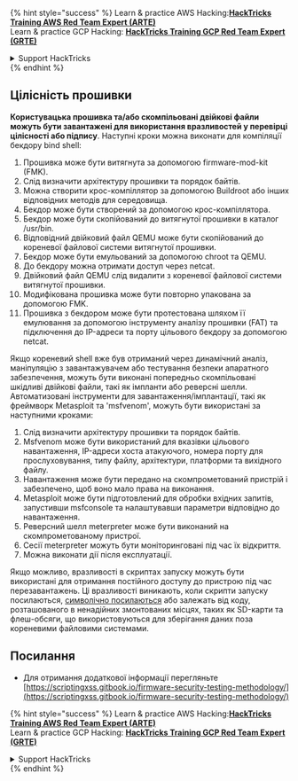 {% hint style="success" %}
Learn & practice AWS Hacking:<img src="/.gitbook/assets/arte.png" alt="" data-size="line">[**HackTricks Training AWS Red Team Expert (ARTE)**](https://training.hacktricks.xyz/courses/arte)<img src="/.gitbook/assets/arte.png" alt="" data-size="line">\
Learn & practice GCP Hacking: <img src="/.gitbook/assets/grte.png" alt="" data-size="line">[**HackTricks Training GCP Red Team Expert (GRTE)**<img src="/.gitbook/assets/grte.png" alt="" data-size="line">](https://training.hacktricks.xyz/courses/grte)

<details>

<summary>Support HackTricks</summary>

* Check the [**subscription plans**](https://github.com/sponsors/carlospolop)!
* **Join the** 💬 [**Discord group**](https://discord.gg/hRep4RUj7f) or the [**telegram group**](https://t.me/peass) or **follow** us on **Twitter** 🐦 [**@hacktricks\_live**](https://twitter.com/hacktricks\_live)**.**
* **Share hacking tricks by submitting PRs to the** [**HackTricks**](https://github.com/carlospolop/hacktricks) and [**HackTricks Cloud**](https://github.com/carlospolop/hacktricks-cloud) github repos.

</details>
{% endhint %}

## Цілісність прошивки

**Користувацька прошивка та/або скомпільовані двійкові файли можуть бути завантажені для використання вразливостей у перевірці цілісності або підпису**. Наступні кроки можна виконати для компіляції бекдору bind shell:

1. Прошивка може бути витягнута за допомогою firmware-mod-kit (FMK).
2. Слід визначити архітектуру прошивки та порядок байтів.
3. Можна створити крос-компіллятор за допомогою Buildroot або інших відповідних методів для середовища.
4. Бекдор може бути створений за допомогою крос-компіллятора.
5. Бекдор може бути скопійований до витягнутої прошивки в каталог /usr/bin.
6. Відповідний двійковий файл QEMU може бути скопійований до кореневої файлової системи витягнутої прошивки.
7. Бекдор може бути емульований за допомогою chroot та QEMU.
8. До бекдору можна отримати доступ через netcat.
9. Двійковий файл QEMU слід видалити з кореневої файлової системи витягнутої прошивки.
10. Модифікована прошивка може бути повторно упакована за допомогою FMK.
11. Прошивка з бекдором може бути протестована шляхом її емулювання за допомогою інструменту аналізу прошивки (FAT) та підключення до IP-адреси та порту цільового бекдору за допомогою netcat.

Якщо кореневий shell вже був отриманий через динамічний аналіз, маніпуляцію з завантажувачем або тестування безпеки апаратного забезпечення, можуть бути виконані попередньо скомпільовані шкідливі двійкові файли, такі як імпланти або реверсні шелли. Автоматизовані інструменти для завантаження/імплантації, такі як фреймворк Metasploit та 'msfvenom', можуть бути використані за наступними кроками:

1. Слід визначити архітектуру прошивки та порядок байтів.
2. Msfvenom може бути використаний для вказівки цільового навантаження, IP-адреси хоста атакуючого, номера порту для прослуховування, типу файлу, архітектури, платформи та вихідного файлу.
3. Навантаження може бути передано на скомпрометований пристрій і забезпечено, щоб воно мало права на виконання.
4. Metasploit може бути підготовлений для обробки вхідних запитів, запустивши msfconsole та налаштувавши параметри відповідно до навантаження.
5. Реверсний шелл meterpreter може бути виконаний на скомпрометованому пристрої.
6. Сесії meterpreter можуть бути моніторинговані під час їх відкриття.
7. Можна виконати дії після експлуатації.

Якщо можливо, вразливості в скриптах запуску можуть бути використані для отримання постійного доступу до пристрою під час перезавантажень. Ці вразливості виникають, коли скрипти запуску посилаються, [символічно посилаються](https://www.chromium.org/chromium-os/chromiumos-design-docs/hardening-against-malicious-stateful-data) або залежать від коду, розташованого в ненадійних змонтованих місцях, таких як SD-карти та флеш-обсяги, що використовуються для зберігання даних поза кореневими файловими системами.

## Посилання
* Для отримання додаткової інформації перегляньте [https://scriptingxss.gitbook.io/firmware-security-testing-methodology/](https://scriptingxss.gitbook.io/firmware-security-testing-methodology/)

{% hint style="success" %}
Learn & practice AWS Hacking:<img src="/.gitbook/assets/arte.png" alt="" data-size="line">[**HackTricks Training AWS Red Team Expert (ARTE)**](https://training.hacktricks.xyz/courses/arte)<img src="/.gitbook/assets/arte.png" alt="" data-size="line">\
Learn & practice GCP Hacking: <img src="/.gitbook/assets/grte.png" alt="" data-size="line">[**HackTricks Training GCP Red Team Expert (GRTE)**<img src="/.gitbook/assets/grte.png" alt="" data-size="line">](https://training.hacktricks.xyz/courses/grte)

<details>

<summary>Support HackTricks</summary>

* Check the [**subscription plans**](https://github.com/sponsors/carlospolop)!
* **Join the** 💬 [**Discord group**](https://discord.gg/hRep4RUj7f) or the [**telegram group**](https://t.me/peass) or **follow** us on **Twitter** 🐦 [**@hacktricks\_live**](https://twitter.com/hacktricks\_live)**.**
* **Share hacking tricks by submitting PRs to the** [**HackTricks**](https://github.com/carlospolop/hacktricks) and [**HackTricks Cloud**](https://github.com/carlospolop/hacktricks-cloud) github repos.

</details>
{% endhint %}
